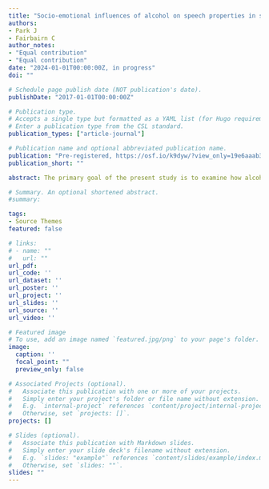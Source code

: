 ```yaml
---
title: "Socio-emotional influences of alcohol on speech properties in social interaction"
authors:
- Park J
- Fairbairn C
author_notes:
- "Equal contribution"
- "Equal contribution"
date: "2024-01-01T00:00:00Z, in progress"
doi: ""

# Schedule page publish date (NOT publication's date).
publishDate: "2017-01-01T00:00:00Z"

# Publication type.
# Accepts a single type but formatted as a YAML list (for Hugo requirements).
# Enter a publication type from the CSL standard.
publication_types: ["article-journal"]

# Publication name and optional abbreviated publication name.
publication: "Pre-registered, https://osf.io/k9dyw/?view_only=19e6aaab36aa47f4908b6799df791085"
publication_short: ""

abstract: The primary goal of the present study is to examine how alcohol consumption affects vocal traits, such as volume, pitch, jitter, shimmer, and socio-emotional rewards. The secondary objective is to detect intoxication from soberness based on the aforementioned acoustic features. We seek to bridge the knowledge gap in this research area and advance our comprehension of how alcohol influences speech features, possibly indicating alcohol's rewarding effects and inebriation from a socio-contextual perspective.

# Summary. An optional shortened abstract.
#summary:

tags:
- Source Themes
featured: false

# links:
# - name: ""
#   url: ""
url_pdf: 
url_code: ''
url_dataset: ''
url_poster: ''
url_project: ''
url_slides: ''
url_source: ''
url_video: ''

# Featured image
# To use, add an image named `featured.jpg/png` to your page's folder. 
image:
  caption: ''
  focal_point: ""
  preview_only: false

# Associated Projects (optional).
#   Associate this publication with one or more of your projects.
#   Simply enter your project's folder or file name without extension.
#   E.g. `internal-project` references `content/project/internal-project/index.md`.
#   Otherwise, set `projects: []`.
projects: []

# Slides (optional).
#   Associate this publication with Markdown slides.
#   Simply enter your slide deck's filename without extension.
#   E.g. `slides: "example"` references `content/slides/example/index.md`.
#   Otherwise, set `slides: ""`.
slides: ""
---
```


